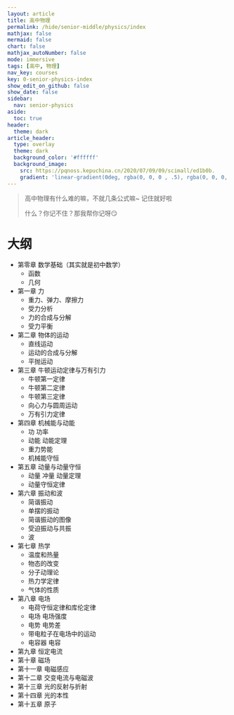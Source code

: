 ```yaml
---
layout: article
title: 高中物理
permalink: /hide/senior-middle/physics/index
mathjax: false
mermaid: false
chart: false
mathjax_autoNumber: false
mode: immersive
tags: [高中, 物理]
nav_key: courses
key: 0-senior-physics-index
show_edit_on_github: false
show_date: false
sidebar:
  nav: senior-physics
aside:
  toc: true
header:
  theme: dark
article_header:
  type: overlay
  theme: dark
  background_color: '#ffffff'
  background_image:
    src: https://pqnoss.kepuchina.cn/2020/07/09/09/scimall/ed1b0b.
    gradient: 'linear-gradient(0deg, rgba(0, 0, 0 , .5), rgba(0, 0, 0, .5))'
---
```


<!--more-->
<!-- more -->

> 高中物理有什么难的嘛，不就几条公式嘛~ 记住就好啦
>
> 什么？你记不住？那我帮你记呀😏

# 大纲

* 第零章 数学基础（其实就是初中数学）
  * 函数
  * 几何
* 第一章 力
  * 重力、弹力、摩擦力
  * 受力分析
  * 力的合成与分解
  * 受力平衡
* 第二章 物体的运动
  * 直线运动
  * 运动的合成与分解
  * 平抛运动
* 第三章 牛顿运动定律与万有引力
  * 牛顿第一定律
  * 牛顿第二定律
  * 牛顿第三定律
  * 向心力与圆周运动
  * 万有引力定律
* 第四章 机械能与动能
  * 功 功率
  * 动能 动能定理
  * 重力势能
  * 机械能守恒
* 第五章 动量与动量守恒
  * 动量 冲量 动量定理
  * 动量守恒定律
* 第六章 振动和波
  * 简谐振动
  * 单摆的振动
  * 简谐振动的图像
  * 受迫振动与共振
  * 波
* 第七章 热学
  * 温度和热量
  * 物态的改变
  * 分子动理论
  * 热力学定律
  * 气体的性质
* 第八章 电场
  * 电荷守恒定律和库伦定律
  * 电场 电场强度
  * 电势 电势差
  * 带电粒子在电场中的运动
  * 电容器 电容
* 第九章 恒定电流
* 第十章 磁场
* 第十一章 电磁感应
* 第十二章 交变电流与电磁波
* 第十三章 光的反射与折射
* 第十四章 光的本性
* 第十五章 原子